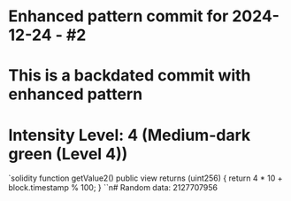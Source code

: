 ﻿# Enhanced pattern commit for 2024-12-24 - #2
# This is a backdated commit with enhanced pattern
# Intensity Level: 4 (Medium-dark green (Level 4))
`solidity
function getValue2() public view returns (uint256) {
    return 4 * 10 + block.timestamp % 100;
}
``n# Random data: 2127707956

